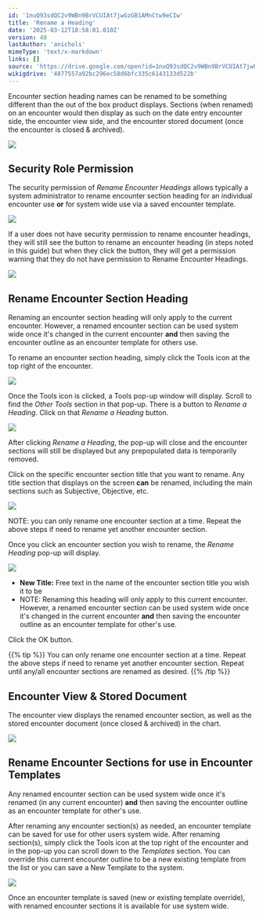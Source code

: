 ```yaml
---
id: '1nuQ93sdQC2v9WBn9BrVCUIAt7jwGzGB1AMnCtw9eCIw'
title: 'Rename a Heading'
date: '2025-03-12T18:58:01.010Z'
version: 48
lastAuthor: 'anichols'
mimeType: 'text/x-markdown'
links: []
source: 'https://drive.google.com/open?id=1nuQ93sdQC2v9WBn9BrVCUIAt7jwGzGB1AMnCtw9eCIw'
wikigdrive: '4877557a92bc296ec58d6bfc335c6143133d522b'
---
```

Encounter section heading names can be renamed to be something different than the out of the box product displays.  Sections (when renamed) on an encounter would then display as such on the date entry encounter side, the encounter view side, and the encounter stored document (once the encounter is closed & archived).

![](../rename-a-heading.assets/f10ec34046fcafba1fe00c48d4321296.png)

## Security Role Permission

The security permission of *Rename Encounter Headings* allows typically a system administrator to rename encounter section heading for an individual encounter use **or** for system wide use via a saved encounter template.

![](../rename-a-heading.assets/ed19b589b097392def14d206fb79da9f.png)

If a user does not have security permission to rename encounter headings, they will still see the button to rename an encounter heading (in steps noted in this guide) but when they click the button, they will get a permission warning that they do not have permission to Rename Encounter Headings.

![](../rename-a-heading.assets/5877cf61ea11668ade58bd5852c572e7.png)

## Rename Encounter Section Heading

Renaming an encounter section heading will only apply to the current encounter.  However, a renamed encounter section can be used system wide once it's changed in the current encounter **and** then saving the encounter outline as an encounter template for others use.

To rename an encounter section heading, simply click the Tools icon at the top right of the encounter.

![](../rename-a-heading.assets/174be798cd768c020e563bb5db877574.png)

Once the Tools icon is clicked, a Tools pop-up window will display.  Scroll to find the *Other Tools* section in that pop-up. There is a button to *Rename a Heading*.  Click on that *Rename a Heading* button.

![](../rename-a-heading.assets/be99a4fe85004a3374491895df3bc30b.png)

After clicking *Rename a Heading*, the pop-up will close and the encounter sections will still be displayed but any prepopulated data is temporarily removed.

Click on the specific encounter section title that you want to rename.  Any title section that displays on the screen **can** be renamed, including the main sections such as Subjective, Objective, etc.

![](../rename-a-heading.assets/54874da3bbf178becfe2e8d4059f2ddc.png)

NOTE: you can only rename one encounter section at a time.  Repeat the above steps if need to rename yet another encounter section.

Once you click an encounter section you wish to rename, the *Rename Heading* pop-up will display.

![](../rename-a-heading.assets/8095da850175558250a8202732cf68c3.png)

* <strong>New Title:</strong> Free text in the name of the encounter section title you wish it to be
* NOTE: Renaming this heading will only apply to this current encounter.  However, a renamed encounter section can be used system wide once it's changed in the current encounter <strong>and</strong> then saving the encounter outline as an encounter template for other's use.

Click the OK button.

{{% tip %}}
You can only rename one encounter section at a time.  Repeat the above steps if need to rename yet another encounter section. Repeat until any/all encounter sections are renamed as desired.
{{% /tip %}}

## Encounter View & Stored Document

The encounter view displays the renamed encounter section, as well as the stored encounter document (once closed & archived) in the chart.

![](../rename-a-heading.assets/c3bb79f77ee9c0c957a90e457dcf39f8.png)

## Rename Encounter Sections for use in Encounter Templates

Any renamed encounter section can be used system wide once it's renamed (in any current encounter) **and** then saving the encounter outline as an encounter template for other's use.

After renaming any encounter section(s) as needed, an encounter template can be saved for use for other users system wide.  After renaming section(s), simply click the Tools icon at the top right of the encounter and in the pop-up you can scroll down to the *Templates* section.  You can override this current encounter outline to be a new existing template from the list or you can save a New Template to the system.

![](../rename-a-heading.assets/a24d164ff54dc6bbdb39a7469ea26eb6.png)

Once an encounter template is saved (new or existing template override), with renamed encounter sections it is available for use system wide.

